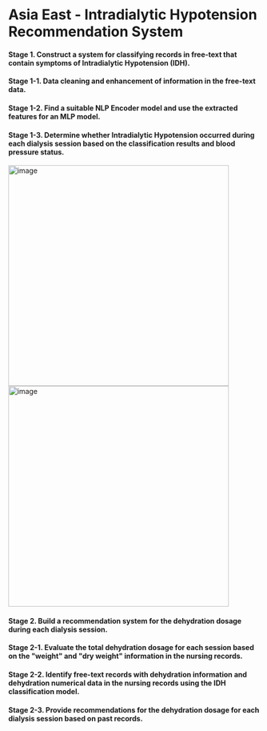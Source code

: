 # Asia East - Intradialytic Hypotension Recommendation System
#### Stage 1. Construct a system for classifying records in free-text that contain symptoms of Intradialytic Hypotension (IDH).
#### Stage 1-1. Data cleaning and enhancement of information in the free-text data.
#### Stage 1-2. Find a suitable NLP Encoder model and use the extracted features for an MLP model.
#### Stage 1-3. Determine whether Intradialytic Hypotension occurred during each dialysis session based on the classification results and blood pressure status.
<img width="441" alt="image" src="https://github.com/IlikeBB/IDH_RecommendationSystem_Project/assets/32098079/46958a77-e8eb-4873-be66-dab57aeafa75">
<img width="441" alt="image" src="https://github.com/IlikeBB/IDH_RecommendationSystem_Project/assets/32098079/ba44c930-4b86-4b01-8a4f-5277950db4bc">


#### Stage 2. Build a recommendation system for the dehydration dosage during each dialysis session.
#### Stage 2-1. Evaluate the total dehydration dosage for each session based on the "weight" and "dry weight" information in the nursing records.
#### Stage 2-2. Identify free-text records with dehydration information and dehydration numerical data in the nursing records using the IDH classification model.
#### Stage 2-3. Provide recommendations for the dehydration dosage for each dialysis session based on past records.
